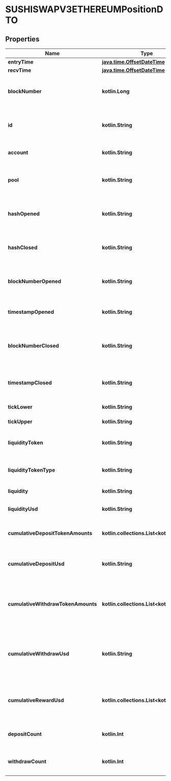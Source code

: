 
# SUSHISWAPV3ETHEREUMPositionDTO

## Properties
Name | Type | Description | Notes
------------ | ------------- | ------------- | -------------
**entryTime** | [**java.time.OffsetDateTime**](java.time.OffsetDateTime.md) |  |  [optional]
**recvTime** | [**java.time.OffsetDateTime**](java.time.OffsetDateTime.md) |  |  [optional]
**blockNumber** | **kotlin.Long** | Number of block in which entity was recorded. |  [optional]
**id** | **kotlin.String** | (account address)-(market address)-(count) |  [optional]
**account** | **kotlin.String** | Account that owns this position |  [optional]
**pool** | **kotlin.String** | The liquidity pool in which this position was opened |  [optional]
**hashOpened** | **kotlin.String** | The hash of the transaction that opened this position |  [optional]
**hashClosed** | **kotlin.String** | The hash of the transaction that closed this position |  [optional]
**blockNumberOpened** | **kotlin.String** | Block number of when the position was opened |  [optional]
**timestampOpened** | **kotlin.String** | Timestamp when the position was opened |  [optional]
**blockNumberClosed** | **kotlin.String** | Block number of when the position was closed (0 if still open) |  [optional]
**timestampClosed** | **kotlin.String** | Timestamp when the position was closed (0 if still open) |  [optional]
**tickLower** | **kotlin.String** | lower tick of the position |  [optional]
**tickUpper** | **kotlin.String** | upper tick of the position |  [optional]
**liquidityToken** | **kotlin.String** | Token that is to represent ownership of liquidity |  [optional]
**liquidityTokenType** | **kotlin.String** | Type of token used to track liquidity |  [optional]
**liquidity** | **kotlin.String** | total position liquidity |  [optional]
**liquidityUsd** | **kotlin.String** | total position liquidity in USD |  [optional]
**cumulativeDepositTokenAmounts** | **kotlin.collections.List&lt;kotlin.String&gt;** | amount of tokens ever deposited to position |  [optional]
**cumulativeDepositUsd** | **kotlin.String** | amount of tokens in USD deposited to position |  [optional]
**cumulativeWithdrawTokenAmounts** | **kotlin.collections.List&lt;kotlin.String&gt;** | amount of tokens ever withdrawn from position (without fees) |  [optional]
**cumulativeWithdrawUsd** | **kotlin.String** | amount of tokens in USD withdrawn from position (without fees) |  [optional]
**cumulativeRewardUsd** | **kotlin.collections.List&lt;kotlin.String&gt;** | Total reward token accumulated under this position, in USD |  [optional]
**depositCount** | **kotlin.Int** | Number of deposits related to this position |  [optional]
**withdrawCount** | **kotlin.Int** | Number of withdrawals related to this position |  [optional]



